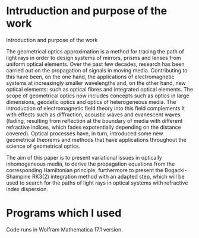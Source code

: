 # Intruduction and purpose of the work

Introduction and purpose of the work

The geometrical optics approximation is a method for tracing the path of light rays in order to design systems of mirrors, prisms and lenses from uniform optical elements. Over the past few decades, research has been carried out on the propagation of signals in moving media. Contributing to this have been, on the one hand, the applications of electromagnetic systems at increasingly smaller wavelengths and, on the other hand, new optical elements: such as optical fibres and integrated optical elements. The scope of geometrical optics now includes concepts such as optics in large dimensions, geodetic optics and optics of heterogeneous media. The introduction of electromagnetic field theory into this field complements it with effects such as diffraction, acoustic waves and evanescent waves (fading, resulting from reflection at the boundary of media with different refractive indices, which fades expotentially depending on the distance covered). Optical processes have, in turn, introduced some new geometrical theorems and methods that have applications throughout the science of geometrical optics.

The aim of this paper is to present variational issues in optically inhomogeneous media, to derive the propagation equations from the corresponding Hamiltonian principle, furthermore to present the Bogacki-Shampine RK3(2) integration method with an adapted step, which will be used to search for the paths of light rays in optical systems with refractive index dispersion.
# Programs which I used
Code runs in Wolfram Mathematica 17.1 version. 

